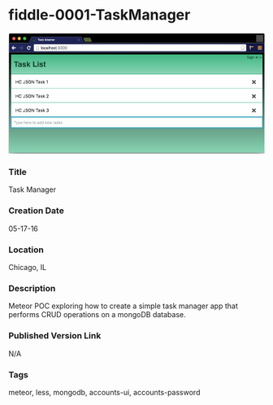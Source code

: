 fiddle-0001-TaskManager
======

![Screenshot](screenshot.png)


### Title

Task Manager


### Creation Date

05-17-16


### Location

Chicago, IL


### Description

Meteor POC exploring how to create a simple task manager app that performs CRUD operations on a mongoDB database.


### Published Version Link

N/A


### Tags

meteor, less, mongodb, accounts-ui, accounts-password
